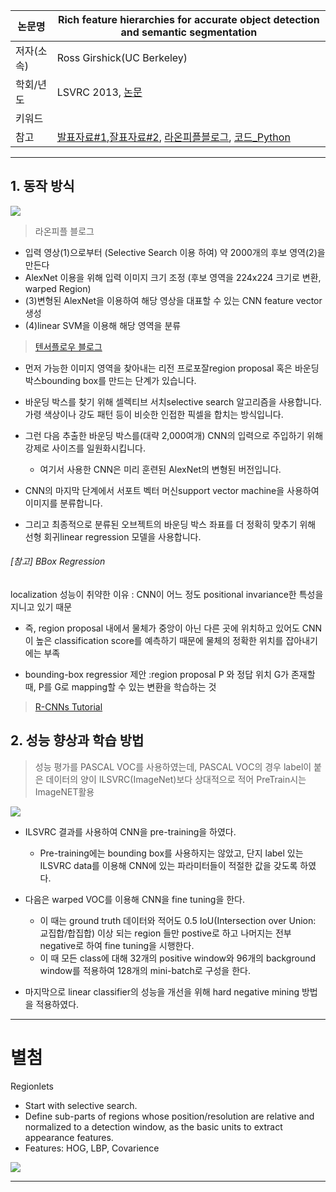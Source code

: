 |논문명|Rich feature hierarchies for accurate object detection and semantic segmentation|
|-|-|
|저자(소속)|Ross Girshick(UC Berkeley)|
|학회/년도|LSVRC 2013, [논문](https://arxiv.org/pdf/1311.2524.pdf)|
|키워드||
|참고|[발표자료#1](http://web.cs.ucdavis.edu/~yjlee/teaching/ecs289h-fall2014/CollinMcCarthy_RCNN.pdf),[잘표자료#2](https://courses.cs.washington.edu/courses/cse590v/14au/cse590v_wk1_rcnn.pdf), [라온피플블로그](http://laonple.blog.me/220692793375), [코드_Python](https://github.com/rbgirshick/fast-rcnn)|

---



## 1. 동작 방식 

![](http://i.imgur.com/Wwv323r.png)

>  라온피플 블로그 

- 입력 영상(1)으로부터 (Selective Search 이용 하여) 약 2000개의 후보 영역(2)을 만든다 
- AlexNet 이용을 위해 입력 이미지 크기 조정 (후보 영역을 224x224 크기로 변환, warped Region)
- (3)변형된 AlexNet을 이용하여 해당 영상을 대표할 수 있는 CNN feature vector 생성 
- (4)linear SVM을 이용해 해당 영역을 분류

> [텐서플로우 블로그](https://tensorflow.blog/2017/06/05/from-r-cnn-to-mask-r-cnn/)

- 먼저 가능한 이미지 영역을 찾아내는 리전 프로포잘region proposal 혹은 바운딩 박스bounding box를 만드는 단계가 있습니다. 

- 바운딩 박스를 찾기 위해 셀렉티브 서치selective search 알고리즘을 사용합니다. 가령 색상이나 강도 패턴 등이 비슷한 인접한 픽셀을 합치는 방식입니다. 

- 그런 다음 추출한 바운딩 박스를(대략 2,000여개) CNN의 입력으로 주입하기 위해 강제로 사이즈를 일원화시킵니다. 
    - 여기서 사용한 CNN은 미리 훈련된 AlexNet의 변형된 버전입니다. 
    
- CNN의 마지막 단계에서 서포트 벡터 머신support vector machine을 사용하여 이미지를 분류합니다. 

- 그리고 최종적으로 분류된 오브젝트의 바운딩 박스 좌표를 더 정확히 맞추기 위해 선형 회귀linear regression 모델을 사용합니다.

###### [참고] BBox Regression 


localization 성능이 취약한 이유 : CNN이 어느 정도 positional invariance한 특성을 지니고 있기 때문
 - 즉, region proposal 내에서 물체가 중앙이 아닌 다른 곳에 위치하고 있어도 CNN이 높은 classification score를 예측하기 때문에 물체의 정확한 위치를 잡아내기에는 부족
 
- bounding-box regressior 제안 :region proposal P 와 정답 위치 G가 존재할 때, P를 G로 mapping할 수 있는 변환을 학습하는 것

> [R-CNNs Tutorial](https://blog.lunit.io/2017/06/01/r-cnns-tutorial/)


## 2. 성능 향상과 학습 방법 

> 성능 평가를 PASCAL VOC를 사용하였는데, PASCAL VOC의 경우 label이 붙은 데이터의 양이 ILSVRC(ImageNet)보다 상대적으로 적어 PreTrain시는 ImageNET활용

![](http://i.imgur.com/DXcDpO8.png)
- ILSVRC 결과를 사용하여 CNN을 pre-training을 하였다. 
    - Pre-training에는 bounding box를 사용하지는 않았고, 단지 label 있는 ILSVRC data를 이용해 CNN에 있는 파라미터들이 적절한 값을 갖도록 하였다.

- 다음은 warped VOC를 이용해 CNN을 fine tuning을 한다. 
    - 이 때는 ground truth 데이터와 적어도 0.5 IoU(Intersection over Union: 교집합/합집합) 이상 되는 region 들만 postive로 하고 나머지는 전부 negative로 하여 fine tuning을 시행한다.
    -  이 때 모든 class에 대해 32개의 positive window와 96개의 background window를 적용하여 128개의 mini-batch로 구성을 한다.

- 마지막으로 linear classifier의 성능을 개선을 위해 hard negative mining 방법을 적용하였다.


---
# 별첨
Regionlets
- Start with selective search.
- Define sub-parts of regions whose position/resolution are relative and normalized to a detection window, as the basic units to extract appearance features.
- Features: HOG, LBP, Covarience

![](http://i.imgur.com/undefined.png)

--- 
